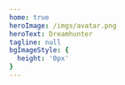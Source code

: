 ```yaml
---
home: true
heroImage: /imgs/avatar.png
heroText: Dreamhunter
tagline: null
bgImageStyle: {
  height: '0px'
}
---
```

